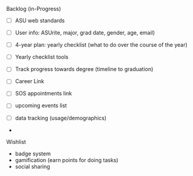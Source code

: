 Backlog (in-Progress)

- [ ] ASU web standards
- [ ] User info: ASUrite, major, grad date, gender, age, email)
- [ ] 4-year plan: yearly checklist (what to do over the course of the year)
- [ ] Yearly checklist tools
- [ ] Track progress towards degree (timeline to graduation)
- [ ] Career Link
- [ ] SOS appointments link
- [ ] upcoming events list
- [ ] data tracking (usage/demographics)


-
Wishlist

- badge system
- gamification (earn points for doing tasks)
- social sharing
